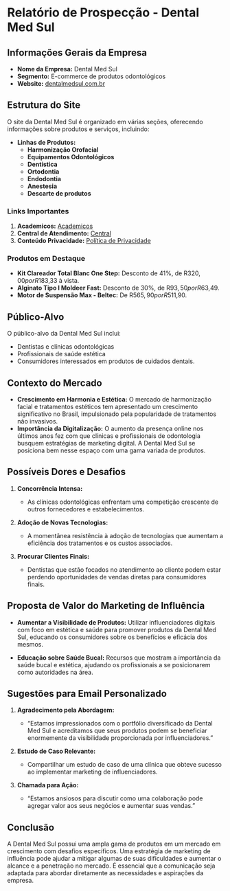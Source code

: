 # Relatório de Prospecção - Dental Med Sul

## Informações Gerais da Empresa
- **Nome da Empresa:** Dental Med Sul
- **Segmento:** E-commerce de produtos odontológicos
- **Website:** [dentalmedsul.com.br](http://www.dentalmedsul.com.br)

## Estrutura do Site
O site da Dental Med Sul é organizado em várias seções, oferecendo informações sobre produtos e serviços, incluindo:

- **Linhas de Produtos:**
  - **Harmonização Orofacial**
  - **Equipamentos Odontológicos**
  - **Dentística**
  - **Ortodontia**
  - **Endodontia**
  - **Anestesia**
  - **Descarte de produtos**

### Links Importantes
1. **Academicos:** [Academicos](http://www.dentalmedsul.com.br/academicos)
2. **Central de Atendimento:** [Central](http://www.dentalmedsul.com.br/central-de-atendimento)
3. **Conteúdo Privacidade:** [Política de Privacidade](https://www.dentalmedsul.com.br/politica-de-privacidade)

### Produtos em Destaque
- **Kit Clareador Total Blanc One Step:** Desconto de 41%, de R$320,00 por R$183,33 à vista.
- **Alginato Tipo I Moldeer Fast:** Desconto de 30%, de R$93,50 por R$63,49.
- **Motor de Suspensão Max - Beltec:** De R$565,90 por R$511,90.

## Público-Alvo
O público-alvo da Dental Med Sul inclui:
- Dentistas e clínicas odontológicas
- Profissionais de saúde estética
- Consumidores interessados em produtos de cuidados dentais.

## Contexto do Mercado
- **Crescimento em Harmonia e Estética:** O mercado de harmonização facial e tratamentos estéticos tem apresentado um crescimento significativo no Brasil, impulsionado pela popularidade de tratamentos não invasivos.
- **Importância da Digitalização:** O aumento da presença online nos últimos anos fez com que clínicas e profissionais de odontologia busquem estratégias de marketing digital. A Dental Med Sul se posiciona bem nesse espaço com uma gama variada de produtos.

## Possíveis Dores e Desafios
1. **Concorrência Intensa:**
   - As clínicas odontológicas enfrentam uma competição crescente de outros fornecedores e estabelecimentos.
  
2. **Adoção de Novas Tecnologias:**
   - A momentânea resistência à adoção de tecnologias que aumentam a eficiência dos tratamentos e os custos associados.

3. **Procurar Clientes Finais:**
   - Dentistas que estão focados no atendimento ao cliente podem estar perdendo oportunidades de vendas diretas para consumidores finais.

## Proposta de Valor do Marketing de Influência
- **Aumentar a Visibilidade de Produtos:**
  Utilizar influenciadores digitais com foco em estética e saúde para promover produtos da Dental Med Sul, educando os consumidores sobre os benefícios e eficácia dos mesmos.

- **Educação sobre Saúde Bucal:**
  Recursos que mostram a importância da saúde bucal e estética, ajudando os profissionais a se posicionarem como autoridades na área.

## Sugestões para Email Personalizado
1. **Agradecimento pela Abordagem:**
   - “Estamos impressionados com o portfólio diversificado da Dental Med Sul e acreditamos que seus produtos podem se beneficiar enormemente da visibilidade proporcionada por influenciadores.”

2. **Estudo de Caso Relevante:**
   - Compartilhar um estudo de caso de uma clínica que obteve sucesso ao implementar marketing de influenciadores.

3. **Chamada para Ação:**
   - “Estamos ansiosos para discutir como uma colaboração pode agregar valor aos seus negócios e aumentar suas vendas.”

## Conclusão
A Dental Med Sul possui uma ampla gama de produtos em um mercado em crescimento com desafios específicos. Uma estratégia de marketing de influência pode ajudar a mitigar algumas de suas dificuldades e aumentar o alcance e a penetração no mercado. É essencial que a comunicação seja adaptada para abordar diretamente as necessidades e aspirações da empresa.